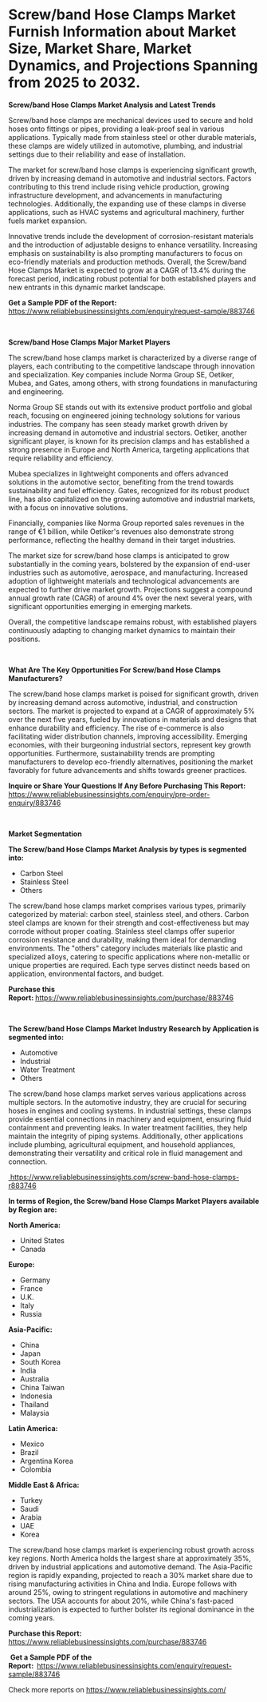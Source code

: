 <p><h1>Screw/band Hose Clamps Market Furnish Information about Market Size, Market Share, Market Dynamics, and Projections Spanning from 2025 to 2032.</h1></p><p><strong>Screw/band Hose Clamps Market Analysis and Latest Trends</strong></p>
<p><p>Screw/band hose clamps are mechanical devices used to secure and hold hoses onto fittings or pipes, providing a leak-proof seal in various applications. Typically made from stainless steel or other durable materials, these clamps are widely utilized in automotive, plumbing, and industrial settings due to their reliability and ease of installation.</p><p>The market for screw/band hose clamps is experiencing significant growth, driven by increasing demand in automotive and industrial sectors. Factors contributing to this trend include rising vehicle production, growing infrastructure development, and advancements in manufacturing technologies. Additionally, the expanding use of these clamps in diverse applications, such as HVAC systems and agricultural machinery, further fuels market expansion.</p><p>Innovative trends include the development of corrosion-resistant materials and the introduction of adjustable designs to enhance versatility. Increasing emphasis on sustainability is also prompting manufacturers to focus on eco-friendly materials and production methods. Overall, the Screw/band Hose Clamps Market is expected to grow at a CAGR of 13.4% during the forecast period, indicating robust potential for both established players and new entrants in this dynamic market landscape.</p></p>
<p><strong>Get a Sample PDF of the Report:&nbsp;</strong> <a href="https://www.reliablebusinessinsights.com/enquiry/request-sample/883746?utm_campaign=2247&utm_medium=2&utm_source=Github&utm_content=ia&utm_term=24022025&utm_id=screwband-hose-clamps">https://www.reliablebusinessinsights.com/enquiry/request-sample/883746</a></p>
<p>&nbsp;</p>
<p><strong>Screw/band Hose Clamps Major Market Players</strong></p>
<p><p>The screw/band hose clamps market is characterized by a diverse range of players, each contributing to the competitive landscape through innovation and specialization. Key companies include Norma Group SE, Oetiker, Mubea, and Gates, among others, with strong foundations in manufacturing and engineering.</p><p>Norma Group SE stands out with its extensive product portfolio and global reach, focusing on engineered joining technology solutions for various industries. The company has seen steady market growth driven by increasing demand in automotive and industrial sectors. Oetiker, another significant player, is known for its precision clamps and has established a strong presence in Europe and North America, targeting applications that require reliability and efficiency.</p><p>Mubea specializes in lightweight components and offers advanced solutions in the automotive sector, benefiting from the trend towards sustainability and fuel efficiency. Gates, recognized for its robust product line, has also capitalized on the growing automotive and industrial markets, with a focus on innovative solutions.</p><p>Financially, companies like Norma Group reported sales revenues in the range of €1 billion, while Oetiker's revenues also demonstrate strong performance, reflecting the healthy demand in their target industries. </p><p>The market size for screw/band hose clamps is anticipated to grow substantially in the coming years, bolstered by the expansion of end-user industries such as automotive, aerospace, and manufacturing. Increased adoption of lightweight materials and technological advancements are expected to further drive market growth. Projections suggest a compound annual growth rate (CAGR) of around 4% over the next several years, with significant opportunities emerging in emerging markets. </p><p>Overall, the competitive landscape remains robust, with established players continuously adapting to changing market dynamics to maintain their positions.</p></p>
<p>&nbsp;</p>
<p><strong>What Are The Key Opportunities For Screw/band Hose Clamps Manufacturers?</strong></p>
<p><p>The screw/band hose clamps market is poised for significant growth, driven by increasing demand across automotive, industrial, and construction sectors. The market is projected to expand at a CAGR of approximately 5% over the next five years, fueled by innovations in materials and designs that enhance durability and efficiency. The rise of e-commerce is also facilitating wider distribution channels, improving accessibility. Emerging economies, with their burgeoning industrial sectors, represent key growth opportunities. Furthermore, sustainability trends are prompting manufacturers to develop eco-friendly alternatives, positioning the market favorably for future advancements and shifts towards greener practices.</p></p>
<p><strong>Inquire or Share Your Questions If Any Before Purchasing This Report:</strong> <a href="https://www.reliablebusinessinsights.com/enquiry/pre-order-enquiry/883746?utm_campaign=2247&utm_medium=2&utm_source=Github&utm_content=ia&utm_term=24022025&utm_id=screwband-hose-clamps">https://www.reliablebusinessinsights.com/enquiry/pre-order-enquiry/883746</a></p>
<p>&nbsp;</p>
<p><strong>Market Segmentation</strong></p>
<p><strong>The Screw/band Hose Clamps Market Analysis by types is segmented into:</strong></p>
<p><ul><li>Carbon Steel</li><li>Stainless Steel</li><li>Others</li></ul></p>
<p><p>The screw/band hose clamps market comprises various types, primarily categorized by material: carbon steel, stainless steel, and others. Carbon steel clamps are known for their strength and cost-effectiveness but may corrode without proper coating. Stainless steel clamps offer superior corrosion resistance and durability, making them ideal for demanding environments. The "others" category includes materials like plastic and specialized alloys, catering to specific applications where non-metallic or unique properties are required. Each type serves distinct needs based on application, environmental factors, and budget.</p></p>
<p><strong>Purchase this Report:&nbsp;</strong><a href="https://www.reliablebusinessinsights.com/purchase/883746?utm_campaign=2247&utm_medium=2&utm_source=Github&utm_content=ia&utm_term=24022025&utm_id=screwband-hose-clamps">https://www.reliablebusinessinsights.com/purchase/883746</a></p>
<p>&nbsp;</p>
<p><strong>The Screw/band Hose Clamps Market Industry Research by Application is segmented into:</strong></p>
<p><ul><li>Automotive</li><li>Industrial</li><li>Water Treatment</li><li>Others</li></ul></p>
<p><p>The screw/band hose clamps market serves various applications across multiple sectors. In the automotive industry, they are crucial for securing hoses in engines and cooling systems. In industrial settings, these clamps provide essential connections in machinery and equipment, ensuring fluid containment and preventing leaks. In water treatment facilities, they help maintain the integrity of piping systems. Additionally, other applications include plumbing, agricultural equipment, and household appliances, demonstrating their versatility and critical role in fluid management and connection.</p></p>
<p><a href="https://www.reliablebusinessinsights.com/screw-band-hose-clamps-r883746?utm_campaign=2247&utm_medium=2&utm_source=Github&utm_content=ia&utm_term=24022025&utm_id=screwband-hose-clamps">&nbsp;https://www.reliablebusinessinsights.com/screw-band-hose-clamps-r883746</a></p>
<p><strong>In terms of Region, the Screw/band Hose Clamps Market Players available by Region are:</strong></p>
<p>
    <p> <strong> North America: </strong>
        <ul>
            <li>United States</li>
            <li>Canada</li>
        </ul>
        </p> 
    <p> <strong> Europe: </strong>
        <ul>
            <li>Germany</li>
            <li>France</li>
            <li>U.K.</li>
            <li>Italy</li>
            <li>Russia</li>
        </ul>
        </p> 
    <p> <strong> Asia-Pacific: </strong>
        <ul>
            <li>China</li>
            <li>Japan</li>
            <li>South Korea</li>
            <li>India</li>
            <li>Australia</li>
            <li>China Taiwan</li>
            <li>Indonesia</li>
            <li>Thailand</li>
            <li>Malaysia</li>
        </ul>
        </p> 
    <p> <strong> Latin America: </strong>
        <ul>
            <li>Mexico</li>
            <li>Brazil</li>
            <li>Argentina Korea</li>
            <li>Colombia</li>
        </ul>
        </p> 
    <p> <strong> Middle East & Africa: </strong>
        <ul>
            <li>Turkey</li>
            <li>Saudi</li>
            <li>Arabia</li>
            <li>UAE</li>
            <li>Korea</li>
        </ul>
    </p>
    </p>
<p><p>The screw/band hose clamps market is experiencing robust growth across key regions. North America holds the largest share at approximately 35%, driven by industrial applications and automotive demand. The Asia-Pacific region is rapidly expanding, projected to reach a 30% market share due to rising manufacturing activities in China and India. Europe follows with around 25%, owing to stringent regulations in automotive and machinery sectors. The USA accounts for about 20%, while China's fast-paced industrialization is expected to further bolster its regional dominance in the coming years.</p></p>
<p><strong>Purchase this Report: </strong><a href="https://www.reliablebusinessinsights.com/purchase/883746?utm_campaign=2247&utm_medium=2&utm_source=Github&utm_content=ia&utm_term=24022025&utm_id=screwband-hose-clamps">https://www.reliablebusinessinsights.com/purchase/883746</a></p>
<p>&nbsp;<strong>Get a Sample PDF of the Report:&nbsp;&nbsp;</strong><a href="https://www.reliablebusinessinsights.com/enquiry/request-sample/883746?utm_campaign=2247&utm_medium=2&utm_source=Github&utm_content=ia&utm_term=24022025&utm_id=screwband-hose-clamps">https://www.reliablebusinessinsights.com/enquiry/request-sample/883746</a></p>
<p><strong></strong></p>
<p>Check more reports on <a href="https://www.reliablebusinessinsights.com/?utm_campaign=2247&utm_medium=2&utm_source=Github&utm_content=ia&utm_term=24022025&utm_id=screwband-hose-clamps">https://www.reliablebusinessinsights.com/</a></p>